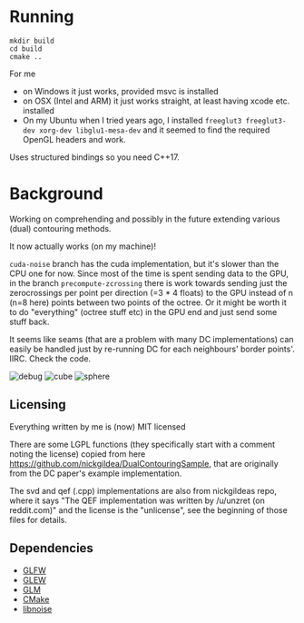 # Running
```
mkdir build
cd build
cmake ..
```
For me
- on Windows it just works, provided msvc is installed
- on OSX (Intel and ARM) it just works straight, at least having xcode etc. installed
- On my Ubuntu when I tried years ago, I installed `freeglut3 freeglut3-dev xorg-dev libglu1-mesa-dev` and it seemed to find the required OpenGL headers and work.

Uses structured bindings so you need C++17.

# Background
Working on comprehending and possibly in the future extending various (dual) contouring methods.

It now actually works (on my machine)! 

`cuda-noise` branch has the cuda implementation, but it's slower than the CPU one for now. 
Since most of the time is spent sending data to the GPU, in the branch `precompute-zcrossing` there is 
work towards sending just the zerocrossings per point per direction (=3 * 4 floats) to the GPU instead of n (n=8 here)
points between two points of the octree. Or it might be worth it to do "everything" (octree stuff etc) in the GPU end and just send some stuff back.

It seems like seams (that are a problem with many DC implementations) can easily be handled just by re-running DC for each neighbours' border points'. IIRC. Check the code.

![debug](https://cldup.com/SXcjAPRqY4.gif)
![cube](https://cldup.com/LABApkDK26.gif)
![sphere](https://cldup.com/yEe4nxdPHS.gif)


## Licensing
Everything written by me is (now) MIT licensed

There are some LGPL functions (they specifically start with a comment noting the license) copied from here https://github.com/nickgildea/DualContouringSample, that are originally from the DC paper's example implementation.

The svd and qef (.cpp) implementations are also from nickgildeas repo, where it says "The QEF implementation was written by /u/unzret (on reddit.com)" and the license is the "unlicense", see the beginning of those files for details.

## Dependencies

 * [GLFW](https://github.com/glfw/glfw)
 * [GLEW](http://github.com/nigels-com/glew.git)
 * [GLM](https://github.com/g-truc/glm)
 * [CMake](http://www.cmake.org/)
 * [libnoise](http://libnoise.sourceforge.net/)
